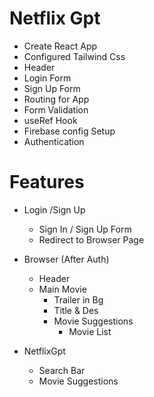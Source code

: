 # Netflix Gpt
 - Create React App
 - Configured Tailwind Css
 - Header 
 - Login Form
 - Sign Up Form
 - Routing for App
 - Form Validation
 - useRef Hook
 - Firebase config Setup
 - Authentication

 # Features
- Login /Sign Up
   - Sign In / Sign Up Form
   - Redirect to Browser Page

- Browser (After Auth)
  - Header 
  - Main Movie
     - Trailer in Bg
     - Title & Des
     - Movie Suggestions
        - Movie List
- NetflixGpt
  - Search Bar 
  - Movie Suggestions